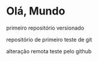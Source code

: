 # Olá, Mundo
 primeiro repositório versionado 

repositório de primeiro teste de git 

alteração remota teste pelo github
